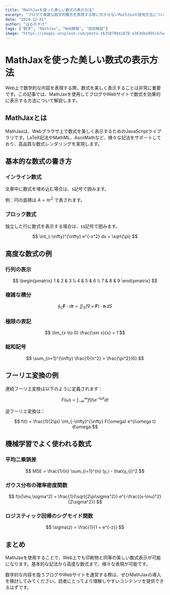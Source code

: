 ```yaml
---
title: "MathJaxを使った美しい数式の表示方法"
excerpt: "ブログで複雑な数学的概念を表現する際に欠かせないMathJaxの使用方法について詳しく解説します。基本的な構文から高度な数式まで幅広くカバーします。"
date: "2024-12-01"
author: "はるのすけ"
tags: ["数学", "MathJax", "Web開発", "技術解説"]
image: "https://images.unsplash.com/photo-1635070041078-e363dbe005cb?w=800&h=400&fit=crop&crop=smart"
---
```


# MathJaxを使った美しい数式の表示方法

Web上で数学的な内容を表現する際、数式を美しく表示することは非常に重要です。この記事では、MathJaxを使用してブログやWebサイトで数式を効果的に表示する方法について解説します。

## MathJaxとは

MathJaxは、Webブラウザ上で数式を美しく表示するためのJavaScriptライブラリです。LaTeX記法やMathML、AsciiMathなど、様々な記法をサポートしており、高品質な数式レンダリングを実現します。

## 基本的な数式の書き方

### インライン数式

文章中に数式を埋め込む場合は、`$`記号で囲みます。

例：円の面積は $A = \pi r^2$ で表されます。

### ブロック数式

独立した行に数式を表示する場合は、`$$`記号で囲みます。

$$
\int_{-\infty}^{\infty} e^{-x^2} dx = \sqrt{\pi}
$$

## 高度な数式の例

### 行列の表示

$$
\begin{pmatrix}
1 & 2 & 3 \\
4 & 5 & 6 \\
7 & 8 & 9
\end{pmatrix}
$$

### 複雑な積分

$$
\oint_C \mathbf{F} \cdot d\mathbf{r} = \iint_S (\nabla \times \mathbf{F}) \cdot \mathbf{n} \, dS
$$

### 極限の表記

$$
\lim_{x \to 0} \frac{\sin x}{x} = 1
$$

### 総和記号

$$
\sum_{n=1}^{\infty} \frac{1}{n^2} = \frac{\pi^2}{6}
$$

## フーリエ変換の例

連続フーリエ変換は以下のように定義されます：

$$
F(\omega) = \int_{-\infty}^{\infty} f(t) e^{-i\omega t} dt
$$

逆フーリエ変換は：

$$
f(t) = \frac{1}{2\pi} \int_{-\infty}^{\infty} F(\omega) e^{i\omega t} d\omega
$$

## 機械学習でよく使われる数式

### 平均二乗誤差

$$
MSE = \frac{1}{n} \sum_{i=1}^{n} (y_i - \hat{y_i})^2
$$

### ガウス分布の確率密度関数

$$
f(x|\mu,\sigma^2) = \frac{1}{\sqrt{2\pi\sigma^2}} e^{-\frac{(x-\mu)^2}{2\sigma^2}}
$$

### ロジスティック回帰のシグモイド関数

$$
\sigma(z) = \frac{1}{1 + e^{-z}}
$$

## まとめ

MathJaxを使用することで、Web上でも印刷物と同等の美しい数式表示が可能になります。基本的な記法から高度な数式まで、様々な表現が可能です。

数学的な内容を扱うブログやWebサイトを運営する際は、ぜひMathJaxの導入を検討してみてください。読者にとってより理解しやすいコンテンツを提供できるはずです。